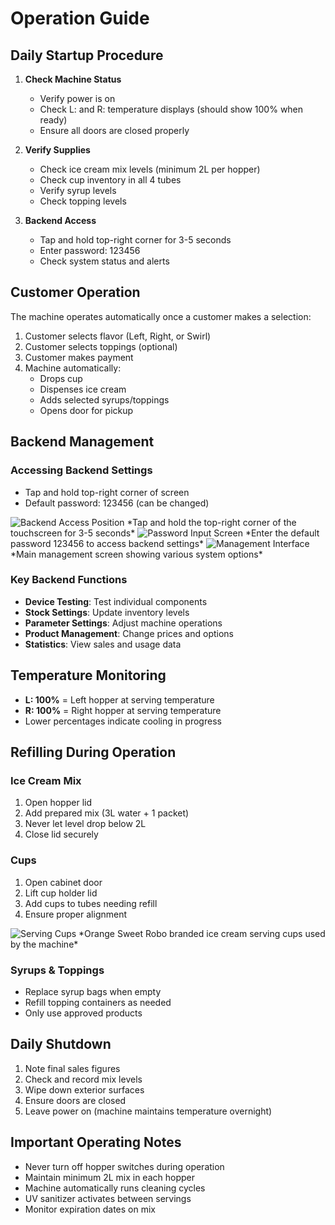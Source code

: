 # Operation Guide

## Daily Startup Procedure

1. **Check Machine Status**
   - Verify power is on
   - Check L: and R: temperature displays (should show 100% when ready)
   - Ensure all doors are closed properly

2. **Verify Supplies**
   - Check ice cream mix levels (minimum 2L per hopper)
   - Check cup inventory in all 4 tubes
   - Verify syrup levels
   - Check topping levels

3. **Backend Access**
   - Tap and hold top-right corner for 3-5 seconds
   - Enter password: 123456
   - Check system status and alerts

## Customer Operation

The machine operates automatically once a customer makes a selection:

1. Customer selects flavor (Left, Right, or Swirl)
2. Customer selects toppings (optional)
3. Customer makes payment
4. Machine automatically:
   - Drops cup
   - Dispenses ice cream
   - Adds selected syrups/toppings
   - Opens door for pickup

## Backend Management

### Accessing Backend Settings
- Tap and hold top-right corner of screen
- Default password: 123456 (can be changed)

<img src="./assets/operation/backend-access-position.webp" alt="Backend Access Position" class="operation-screenshot" />
*Tap and hold the top-right corner of the touchscreen for 3-5 seconds*

<img src="./assets/operation/password-input-screen.webp" alt="Password Input Screen" class="operation-screenshot" />
*Enter the default password 123456 to access backend settings*

<img src="./assets/operation/management-interface.webp" alt="Management Interface" class="operation-screenshot" />
*Main management screen showing various system options*

### Key Backend Functions
- **Device Testing**: Test individual components
- **Stock Settings**: Update inventory levels
- **Parameter Settings**: Adjust machine operations
- **Product Management**: Change prices and options
- **Statistics**: View sales and usage data

## Temperature Monitoring

- **L: 100%** = Left hopper at serving temperature
- **R: 100%** = Right hopper at serving temperature
- Lower percentages indicate cooling in progress

## Refilling During Operation

### Ice Cream Mix
1. Open hopper lid
2. Add prepared mix (3L water + 1 packet)
3. Never let level drop below 2L
4. Close lid securely

### Cups
1. Open cabinet door
2. Lift cup holder lid
3. Add cups to tubes needing refill
4. Ensure proper alignment

<img src="./assets/operation/serving-cups.webp" alt="Serving Cups" class="operation-screenshot" />
*Orange Sweet Robo branded ice cream serving cups used by the machine*

### Syrups & Toppings
- Replace syrup bags when empty
- Refill topping containers as needed
- Only use approved products

## Daily Shutdown

1. Note final sales figures
2. Check and record mix levels
3. Wipe down exterior surfaces
4. Ensure doors are closed
5. Leave power on (machine maintains temperature overnight)

## Important Operating Notes

- Never turn off hopper switches during operation
- Maintain minimum 2L mix in each hopper
- Machine automatically runs cleaning cycles
- UV sanitizer activates between servings
- Monitor expiration dates on mix